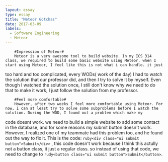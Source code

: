 ```yaml
---
layout: essay
type: essay
title: "Meteor Gotchas"
date: 2017-03-09
labels:
  - Software Engineering
  - Meteor
---
```


        #Impression of Meteor#
        Meteor is a very awesome tool to build website. In my ICS 314 class, we required to build some basic website using Meteor. when I start using Meteor, I feel like this is not what i can handle. it just
too hard and too complicated, every WODs( work of the day) I had to watch the solution that our professor did, and then I try to solve it by myself. Even though I watched the solution once, I still don't
know why we need to do that to make it work, I just follow the solution from my professor.

        #Feel more comfortable#
        However, after two weeks I feel more comfortable using Meteor. For now, I can at least try to solve some subproblems before I watch the solution. During the WOD, I found out a problem which make my
code doesnt work. we need to build a simple website to add some contact in the database, and for some reasons my submit button doesn't work. However, I realized one of my teammate had this problem too, and
he found out the way to fix it. This is the code:  ```ruby<div class="ui submit button">Submit</div>``` , this code doesn't work because I think this actully not a button class, it just a regular class. so
instead of using that code, we need to change to ```rudy<button class="ui submit button">Submit</button>```.

